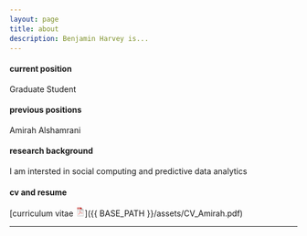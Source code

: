 ```yaml
---
layout: page
title: about
description: Benjamin Harvey is...
---
```


#### <a name="currentposition"></a>current position
Graduate Student


#### <a name="previousposition"></a>previous positions
Amirah Alshamrani


#### <a name="researchbackground"></a>research background
I am intersted in social computing and predictive data analytics 



#### <a name="cvandresume"></a>cv and resume
[curriculum vitae ![CV as pdf](icons16/pdf-icon.png)]({{ BASE_PATH }}/assets/CV_Amirah.pdf)

---



